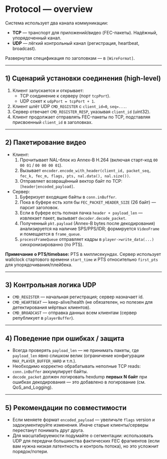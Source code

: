# Protocol — overview

Система использует два канала коммуникации:

* **TCP** — транспорт для приложений/видео (FEC-пакеты). Надёжный, упорядоченный канал.
* **UDP** — лёгкий контрольный канал (регистрация, heartbeat, broadcast).

Развернутая спецификация по заголовкам — в `[WireFormat]`.

---

## 1) Сценарий установки соединения (high-level)

1. Клиент запускается и открывает:
    * TCP соединение к серверу (порт `tcpPort`).
    * UDP сокет к `udpPort = tcpPort + 1`.
2. Клиент шлёт UDP `CMD_REGISTER` с `client_id=0`, `seq=...`.
3. Сервер отвечает `CMD_REGISTER_RESP`, указывая `client_id` (uint32).
4. Клиент продолжает отправлять FEC-пакеты по TCP, подставляя присвоенный `client_id` в заголовках.

---

## 2) Пакетирование видео

* Клиент:
    1. Прочитывает NAL-блок из Annex-B H.264 (включая старт-код `00 00 01` / `00 00 00 01`).
    2. Вызывает `encoder.encode_with_header(client_id, packet_seq, fec_k, fec_m, flags, pts, nal.data(), nal.size())`.
    3. Отправляет возвращённый вектор байт по TCP: `[header|encoded_payload]`.
* Сервер:
    1. Буферизует входящие байты в `conn.inBuffer`.
    2. Пока в буфере есть хотя бы `FEC_PACKET_HEADER_SIZE` (26 байт) — парсит заголовок.
    3. Если в буфере есть полная пачка `header + payload_len` — извлекает пакет, вызывает `decoder.decode_packet`.
    4. Полученный `pkt.payload` (Annex-B bytes после декодирования) анализируется на наличие SPS/PPS/IDR; формируется `VideoFrame` и помещается в `frame_queue`.
    5. `processFrameQueue` отправляет кадры в `player->write_data(...)` синхронизированно (по PTS).

**Примечание о PTS/timebase:** PTS в миллисекундах. Сервер использует wallclock стартового времени `start_time` и PTS относительно `first_pts` для упорядочивания/плейбека.

---

## 3) Контрольная логика UDP

* `CMD_REGISTER` — начальная регистрация; сервер назначает id.
* `CMD_HEARTBEAT` — keep-alive/health (не обязателен, но полезен для детектирования мёртвых клиентов).
* `CMD_BROADCAST` — отправка данных всем клиентам (сервер републикует в `playerBuffer`).

---

## 4) Поведение при ошибках / защита

* Всегда проверять `payload_len` — не принимать пакеты, где `payload_len` явно слишком велик (ограничение конфигурации `MAX_PLAYER_BUFFER_HARD` и т.п.).
* Необходимо корректно обрабатывать неполные TCP reads: `conn.inBuffer` аккумулирует байты.
* `decode_packet` должен логировать hexdump **первых N байт** при ошибках декодирования — это добавлено в логирование (см. QoS_and_Logging).

---

## 5) Рекомендации по совместимости

* Если меняете формат `encoded_payload` — увеличьте `flags` version и задокументируйте изменения. Иначе старые клиенты/серверы перестанут понимать друг друга.
* Для масштабируемости подумайте о сегментации: использовать UDP для передачи большинства фактических FEC фрагментов (если вам нужна низкая латентность и контроль потока), но это усложнит порядок/потери.